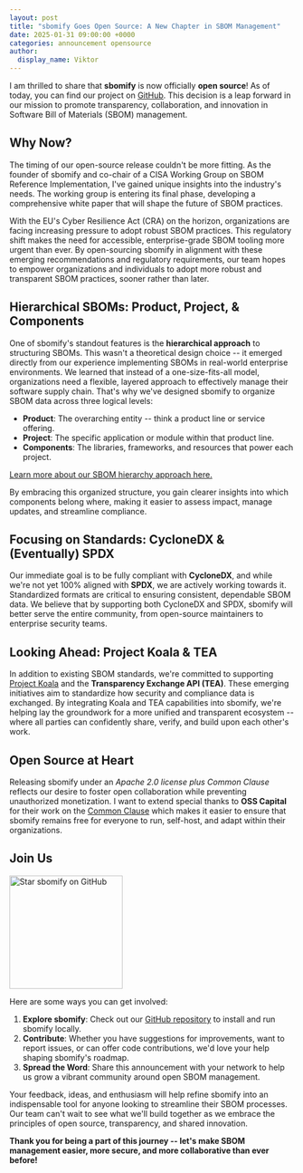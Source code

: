 ```yaml
---
layout: post
title: "sbomify Goes Open Source: A New Chapter in SBOM Management"
date: 2025-01-31 09:00:00 +0000
categories: announcement opensource
author:
  display_name: Viktor
---
```


I am thrilled to share that **sbomify** is now officially **open source**! As of today, you can find our project on [GitHub](https://github.com/sbomify/sbomify). This decision is a leap forward in our mission to promote transparency, collaboration, and innovation in Software Bill of Materials (SBOM) management.

## Why Now?

The timing of our open-source release couldn't be more fitting. As the founder of sbomify and co-chair of a CISA Working Group on SBOM Reference Implementation, I've gained unique insights into the industry's needs. The working group is entering its final phase, developing a comprehensive white paper that will shape the future of SBOM practices.

With the EU's Cyber Resilience Act (CRA) on the horizon, organizations are facing increasing pressure to adopt robust SBOM practices. This regulatory shift makes the need for accessible, enterprise-grade SBOM tooling more urgent than ever. By open-sourcing sbomify in alignment with these emerging recommendations and regulatory requirements, our team hopes to empower organizations and individuals to adopt more robust and transparent SBOM practices, sooner rather than later.

## Hierarchical SBOMs: Product, Project, & Components

One of sbomify's standout features is the **hierarchical approach** to structuring SBOMs. This wasn't a theoretical design choice -- it emerged directly from our experience implementing SBOMs in real-world enterprise environments. We learned that instead of a one-size-fits-all model, organizations need a flexible, layered approach to effectively manage their software supply chain. That's why we've designed sbomify to organize SBOM data across three logical levels:

- **Product**: The overarching entity -- think a product line or service offering.
- **Project**: The specific application or module within that product line.
- **Components**: The libraries, frameworks, and resources that power each project.

[Learn more about our SBOM hierarchy approach here.](https://sbomify.com/features/sbom-hierarchy/)

By embracing this organized structure, you gain clearer insights into which components belong where, making it easier to assess impact, manage updates, and streamline compliance.

## Focusing on Standards: CycloneDX & (Eventually) SPDX

Our immediate goal is to be fully compliant with **CycloneDX**, and while we're not yet 100% aligned with **SPDX**, we are actively working towards it. Standardized formats are critical to ensuring consistent, dependable SBOM data. We believe that by supporting both CycloneDX and SPDX, sbomify will better serve the entire community, from open-source maintainers to enterprise security teams.

## Looking Ahead: Project Koala & TEA

In addition to existing SBOM standards, we're committed to supporting [Project Koala](https://github.com/CycloneDX/transparency-exchange-api/) and the **Transparency Exchange API (TEA)**. These emerging initiatives aim to standardize how security and compliance data is exchanged. By integrating Koala and TEA capabilities into sbomify, we're helping lay the groundwork for a more unified and transparent ecosystem -- where all parties can confidently share, verify, and build upon each other's work.

## Open Source at Heart

Releasing sbomify under an _Apache 2.0 license plus Common Clause_ reflects our desire to foster open collaboration while preventing unauthorized monetization. I want to extend special thanks to **OSS Capital** for their work on the [Common Clause](https://commonsclause.com/) which makes it easier to ensure that sbomify remains free for everyone to run, self-host, and adapt within their organizations.

## Join Us

<a href="https://github.com/sbomify/sbomify"><img src="https://img.shields.io/static/v1?label=&message=Star%20on%20GitHub&color=white&logo=github&logoColor=black" alt="Star sbomify on GitHub" width="200"></a>

Here are some ways you can get involved:

1. **Explore sbomify**: Check out our [GitHub repository](https://github.com/sbomify/sbomify) to install and run sbomify locally.
2. **Contribute**: Whether you have suggestions for improvements, want to report issues, or can offer code contributions, we'd love your help shaping sbomify's roadmap.
3. **Spread the Word**: Share this announcement with your network to help us grow a vibrant community around open SBOM management.

Your feedback, ideas, and enthusiasm will help refine sbomify into an indispensable tool for anyone looking to streamline their SBOM processes. Our team can't wait to see what we'll build together as we embrace the principles of open source, transparency, and shared innovation.

**Thank you for being a part of this journey -- let's make SBOM management easier, more secure, and more collaborative than ever before!**

